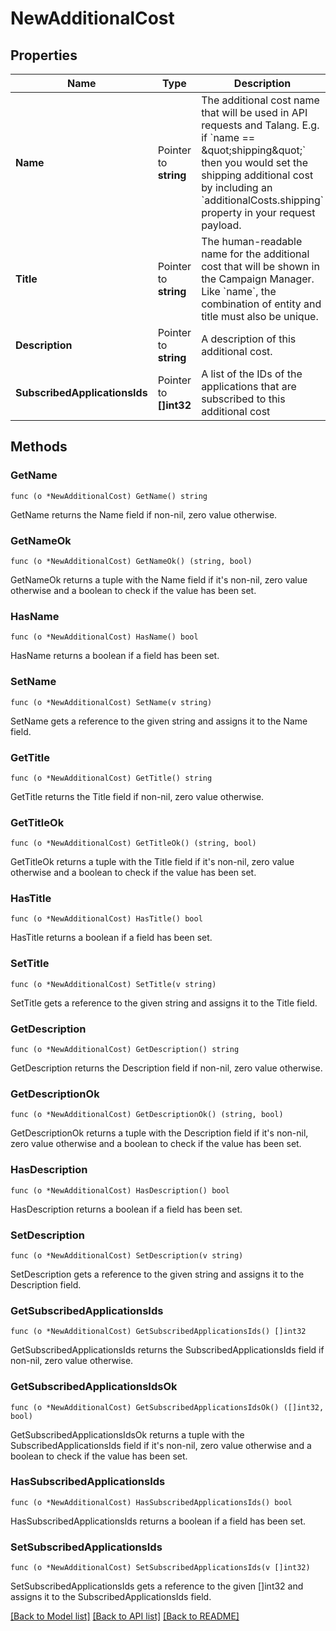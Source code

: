 # NewAdditionalCost

## Properties

Name | Type | Description | Notes
------------ | ------------- | ------------- | -------------
**Name** | Pointer to **string** | The additional cost name that will be used in API requests and Talang. E.g. if &#x60;name &#x3D;&#x3D; \&quot;shipping\&quot;&#x60; then you would set the shipping additional cost by including an &#x60;additionalCosts.shipping&#x60; property in your request payload. | 
**Title** | Pointer to **string** | The human-readable name for the additional cost that will be shown in the Campaign Manager. Like &#x60;name&#x60;, the combination of entity and title must also be unique. | 
**Description** | Pointer to **string** | A description of this additional cost. | 
**SubscribedApplicationsIds** | Pointer to **[]int32** | A list of the IDs of the applications that are subscribed to this additional cost | [optional] 

## Methods

### GetName

`func (o *NewAdditionalCost) GetName() string`

GetName returns the Name field if non-nil, zero value otherwise.

### GetNameOk

`func (o *NewAdditionalCost) GetNameOk() (string, bool)`

GetNameOk returns a tuple with the Name field if it's non-nil, zero value otherwise
and a boolean to check if the value has been set.

### HasName

`func (o *NewAdditionalCost) HasName() bool`

HasName returns a boolean if a field has been set.

### SetName

`func (o *NewAdditionalCost) SetName(v string)`

SetName gets a reference to the given string and assigns it to the Name field.

### GetTitle

`func (o *NewAdditionalCost) GetTitle() string`

GetTitle returns the Title field if non-nil, zero value otherwise.

### GetTitleOk

`func (o *NewAdditionalCost) GetTitleOk() (string, bool)`

GetTitleOk returns a tuple with the Title field if it's non-nil, zero value otherwise
and a boolean to check if the value has been set.

### HasTitle

`func (o *NewAdditionalCost) HasTitle() bool`

HasTitle returns a boolean if a field has been set.

### SetTitle

`func (o *NewAdditionalCost) SetTitle(v string)`

SetTitle gets a reference to the given string and assigns it to the Title field.

### GetDescription

`func (o *NewAdditionalCost) GetDescription() string`

GetDescription returns the Description field if non-nil, zero value otherwise.

### GetDescriptionOk

`func (o *NewAdditionalCost) GetDescriptionOk() (string, bool)`

GetDescriptionOk returns a tuple with the Description field if it's non-nil, zero value otherwise
and a boolean to check if the value has been set.

### HasDescription

`func (o *NewAdditionalCost) HasDescription() bool`

HasDescription returns a boolean if a field has been set.

### SetDescription

`func (o *NewAdditionalCost) SetDescription(v string)`

SetDescription gets a reference to the given string and assigns it to the Description field.

### GetSubscribedApplicationsIds

`func (o *NewAdditionalCost) GetSubscribedApplicationsIds() []int32`

GetSubscribedApplicationsIds returns the SubscribedApplicationsIds field if non-nil, zero value otherwise.

### GetSubscribedApplicationsIdsOk

`func (o *NewAdditionalCost) GetSubscribedApplicationsIdsOk() ([]int32, bool)`

GetSubscribedApplicationsIdsOk returns a tuple with the SubscribedApplicationsIds field if it's non-nil, zero value otherwise
and a boolean to check if the value has been set.

### HasSubscribedApplicationsIds

`func (o *NewAdditionalCost) HasSubscribedApplicationsIds() bool`

HasSubscribedApplicationsIds returns a boolean if a field has been set.

### SetSubscribedApplicationsIds

`func (o *NewAdditionalCost) SetSubscribedApplicationsIds(v []int32)`

SetSubscribedApplicationsIds gets a reference to the given []int32 and assigns it to the SubscribedApplicationsIds field.


[[Back to Model list]](../README.md#documentation-for-models) [[Back to API list]](../README.md#documentation-for-api-endpoints) [[Back to README]](../README.md)


